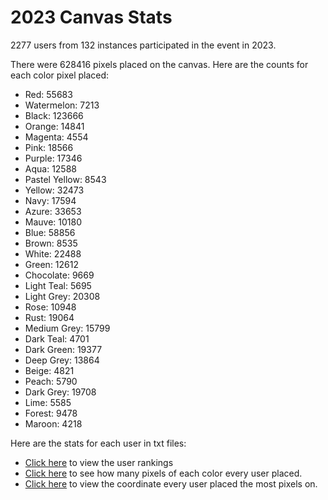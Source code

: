 # 2023 Canvas Stats
2277 users from 132 instances participated in the event in 2023.

There were 628416 pixels placed on the canvas. Here are the counts for each color pixel placed:
* Red: 55683
* Watermelon: 7213
* Black: 123666
* Orange: 14841
* Magenta: 4554
* Pink: 18566
* Purple: 17346
* Aqua: 12588
* Pastel Yellow: 8543
* Yellow: 32473
* Navy: 17594
* Azure: 33653
* Mauve: 10180
* Blue: 58856
* Brown: 8535
* White: 22488
* Green: 12612
* Chocolate: 9669
* Light Teal: 5695
* Light Grey: 20308
* Rose: 10948
* Rust: 19064
* Medium Grey: 15799
* Dark Teal: 4701
* Dark Green: 19377
* Deep Grey: 13864
* Beige: 4821
* Peach: 5790
* Dark Grey: 19708
* Lime: 5585
* Forest: 9478
* Maroon: 4218

Here are the stats for each user in txt files:
* [Click here](https://raw.githubusercontent.com/TheRealMonte/therealmonte.github.io/main/2023%20Stats/rankings.txt) to view the user rankings
* [Click here](https://raw.githubusercontent.com/TheRealMonte/therealmonte.github.io/main/2023%20Stats/color_count.txt) to see how many pixels of each color every user placed.
* [Click here](https://raw.githubusercontent.com/TheRealMonte/therealmonte.github.io/main/2023%20Stats/top_cord.txt) to view the coordinate every user placed the most pixels on.

